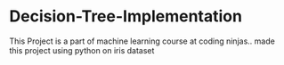 # Decision-Tree-Implementation
This Project is a part of machine learning course at coding ninjas.. made this project using python on iris dataset
